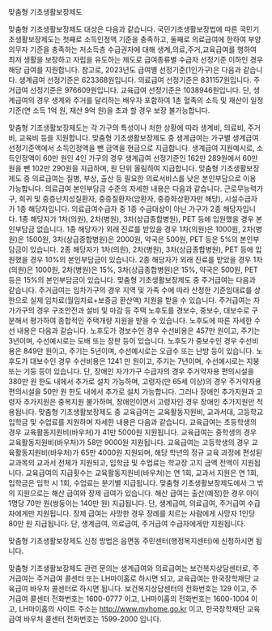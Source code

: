 맞춤형 기초생활보장제도

맞춤형 기초생활보장제도 대상은 다음과 같습니다.
국민기초생활보장법에 따른 국민기초생활보장제도는 첫째로 소득인정액 기준을 충족하고, 둘째로 의료급여에 한하여 부양의무자 기준을 충족하는 저소득층 수급권자에 대해 생계,의료,주거,교육급여를 행하여 최저 생활을 보장하고 자립을 유도하는 제도로 급여종류별 수급자 선정기준 이하인 경우 해당 급여를 지원합니다.
참고로, 2023년도 급여별 선정기준(1인가구)은 다음과 같습니다. 
생계급여 선정기준은 623368원입니다.
의료급여 선정기준은 831157원입니다.
주거급여 선정기준은 976609원입니다.
교육급여 선정기준은 1038946원입니다.
단, 생계급여의 경우 생계와 주거를 달리하는 배우자 포함하여 1촌 혈족의 소득 및 재산이 일정기준(연 소득 1억 원, 재산 9억 원)을 초과 할 경우 보장 불가능합니다.

맞춤형 기초생활보장제도는 각 가구의 특성이나 처한 상황에 따라 생계비, 의료비, 주거비, 교육비 등을 지원합니다.
맞춤형 기초생활보장제도 중 생계급여는 가구별 생계급여 선정기준액에서 소득인정액을 뺀 금액을 현금으로 지급합니다.
생계급여 지원예시로, 소득인정액이 60만 원인 4인 가구의 경우 생계급여 선정기준인 162만 289원에서 60만 원을 뺀 102만 290원을 지급하며, 원 단위 올림하여 지급합니다.
맞춤형 기초생활보장제도 중 의료급여는 질병, 부상, 출산 등 필요한 의료서비스를 낮은 본인부담으로 이용 가능합니다.
의료급여 본인부담금 수준의 자세한 내용은 다음과 같습니다.
근로무능력가구, 희귀 및 중증난치성질환자, 중증질환자(암환자, 중증화상환자만 해당), 시설수급자가 1종 해당자입니다.
의료급여수급자 중 1종 수급대상이 아닌 가구가 2종 해당자입니다.
1종 해당자가 1차(의원), 2차(병원), 3차(상급종합병원), PET 등에 입원했을 경우 본인부담금 없습니다.
1종 해당자가 외래 진료를 받았을 경우 1차(의원)은 1000원, 2차(병원)은 1500원, 3차(상급종합병원)은 2000원, 약국은 500원, PET 등은 5%의 본인부담금이 있습니다.
2종 해당자가 1차(의원), 2차(병원), 3차(상급종합병원), PET 등에 입원했을 경우 10%의 본인부담금이 있습니다.
2종 해당자가 외래 진료를 받았을 경우 1차(의원)은 1000원, 2차(병원)은 15%, 3차(상급종합병원)은 15%, 약국은 500원, PET 등은 15%의 본인부담금이 있습니다.
맞춤형 기초생활보장제도 중 주거급여는 다음과 같습니다.
주거급여는 임차가구의 경우 지역 및 가족 수에 따라 산정한 기준임대료를 상한으로 실제 임차료(월임차료+보증금 환산액) 지원을 받을 수 있습니다.
주거급여는 자가가구의 경우 구조안전과 설비 및 마감 등 주택 노후도를 경보수, 중보수, 대보수로 구분해서 평가하여 종합적인 주택개량 지원을 받을 수 있습니다. 노후도에 따른 자세한 수선 내용은 다음과 같습니다.
노후도가 경보수인 경우 수선비용은 457만 원이고, 주기는 3년이며, 수선예시로는 도배 또는 장판 등이 있습니다.
노후도가 중보수인 경우 수선비용은 849만 원이고, 주기는 5년이며, 수선예시로는 오급수 또는 난방 등이 있습니다.
노후도가 대보수인 경우 수선비용은  1241 만 원이고, 주기는 7년이며, 수선예시로는 지붕 또는 기둥 등이 있습니다.
단, 장애인 자가가구 수급자의 경우 주거약자용 편의시설을 380만 원 한도 내에서 추가로 설치 가능하며, 고령자(만 65세 이상)의 경우 주거약자용 편의시설을 50만 원 한도 내에서 추가로 설치 가능합니다. 그러나 장애인 추가지원과 고령자 추가지원은 중복지원 불가하며, 장애인이면서 고령자인 경우 장애인 추가지원만 적용됩니다.
맞춤형 기초생활보장제도 중 교육급여는 교육활동지원비, 교과서대, 고등학교 입학금 및 수업료를 지원하며 자세한 내용은 다음과 같습니다.
교육급여는 초등학생의 경우 교육활동지원비(바우처)가 41만 5000원 지원됩니다.
교육급여는 중학생의 경우 교육활동지원비(바우처)가 58만 9000원 지원됩니다.
교육급여는 고등학생의 경우 교육활동지원비(바우처)가 65만 4000원 지원되며, 해당 학년의 정규 교육 과정에 편성된 교과목의 교과서 전체가 지원되고, 입학금 및 수업료는 학교장 고지 금액 전액이 지원됩니다.
교육급여의 지급횟수는 교육활동지원비(바우처)는 연 1회, 교과서 지원은 연 1회, 입학금은 입학 시 1회, 수업료는 분기별 지급됩니다.
맞춤형 기초생활보장제도에서 그 밖의 지원으로는 해산 급여와 장제 급여가 있습니다.
해산 급여는 출산(예정)한 경우 아이 1명당 70만 원(쌍둥이는 140만 원) 지급됩니다. 단, 생계급여, 의료급여, 주거급여 수급자에게만 지원됩니다.
장제 급여는 사망한 경우 장례를 치르는 사람에게 사망자 1인당 80만 원 지급됩니다. 단, 생계급여, 의료급여, 주거급여 수급자에게만 지원됩니다.

맞춤형 기초생활보장제도 신청 방법은 읍면동 주민센터(행정복지센터)에 신청하시면 됩니다.

맞춤형 기초생활보장제도 관련 문의는 생계급여와 의료급여는 보건복지상담센터로, 주거급여는 주거급여 콜센터 또는 LH마이홈로 하시면 되고, 교육급여는 한국장학재단 교육급여 바우처 콜센터로 하시면 됩니다.
보건복지상담센터의 전화번호는 129 이고, 주거급여 콜센터 전화번호는 1600-0777 이고, LH마이홈의 전화번호는 1600-1004 이고, LH마이홈의 사이트 주소는 http://www.myhome.go.kr 이고, 한국장학재단 교육급여 바우처 콜센터 전화번호는 1599-2000 입니다.